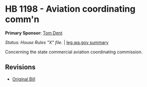 # HB 1198 - Aviation coordinating comm'n
**Primary Sponsor:** [Tom Dent](/person/leg/tom.dent.md)

*Status: House Rules "X" file.* | [leg.wa.gov summary](https://app.leg.wa.gov/billsummary?BillNumber=1198&Year=2021)

Concerning the state commercial aviation coordinating commission.

## Revisions
* [Original Bill](1/)